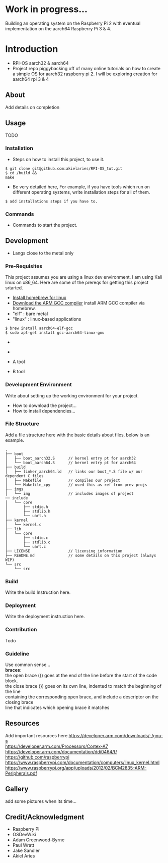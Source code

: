 # Work in progress...

Building an operating system on the Raspberry Pi 2 with eventual 
implementation on the aarch64 Raspberry Pi 3 & 4. 

# Introduction
- RPI-OS aarch32 & aarch64 
- Project repo piggybacking off of many online tutorials on how to create a simple OS for aarch32
  raspberry pi 2. I will be exploring creation for aarch64 rpi 3 & 4

## About
Add details on completion

## Usage
TODO

### Installation
- Steps on how to install this project, to use it.

```
$ git clone git@github.com:akielaries/RPI-OS_tut.git
$ cd /build &&
make
```
- Be very detailed here, For example, if you have tools which run on different operating systems, write installation steps for all of them.

```
$ add installations steps if you have to.
```

### Commands
- Commands to start the project.

## Development
- Langs close to the metal only

### Pre-Requisites
This project assumes you are using a linux dev environment. I am using
Kali linux on x86_64. Here are some of the prereqs for getting this 
project srtarted.
- <a href="https://docs.brew.sh/Homebrew-on-Linux" target="_blank">Install homebrew for linux</a> 
- <a href="https://developer.arm.com/downloads/-/gnu-a" target="_blank">Download the ARM GCC compiler</a>
install ARM GCC compiler via homebrew. <br>
- "elf" : bare metal
- "linux" : linux-based applications
```
$ brew install aarch64-elf-gcc
$ sudo apt-get install gcc-aarch64-linux-gnu
```
- <a href="" target="_blank"> </a>
- <a href="" target="_blank"> </a>


- A tool
- B tool

### Development Environment
Write about setting up the working environment for your project.
- How to download the project...
- How to install dependencies...


### File Structure
Add a file structure here with the basic details about files, below is an example.

```
.
├── boot
│   ├── boot_aarch32.S      // kernel entry pt for aarch32
│   └── boot_aarch64.S      // kernel entry pt for aarch64
├── build
│   ├── linker_aarch64.ld   // links our boot_*.S file w/ our dependent C files
│   ├── Makefile            // compiles our project
│   └── Makefile_cpy        // used this as ref from prev projs
├── imgs
│   └── img                 // includes images of project
── include
│   └── core
│       ├── stdio.h
│       ├── stdlib.h
│       └── uart.h
├── kernel
│   └── kernel.c
├── lib
│   └── core
│       ├── stdio.c
│       ├── stdlib.c
│       └── uart.c
├── LICENSE                 // licensing information
├── README.md               // some details on this project (always WIP)
└── src
    └── src
```

### Build
Write the build Instruction here.

### Deployment
Write the deployment instruction here.

### Contribution
Todo

### Guideline

Use common sense... <br>
**braces**: <br>
the open brace ({) goes at the end of the line before the start of the code block. <br>
the close brace (}) goes on its own line, indented to match the beginning of the line <br>
containing the corresponding open brace, and include a descriptor on the closing brace <br>
line that indicates which opening brace it matches <br>

## Resources
Add important resources here
https://developer.arm.com/downloads/-/gnu-a <br>
https://developer.arm.com/Processors/Cortex-A7 <br>
https://developer.arm.com/documentation/ddi0464/f/ <br>
https://github.com/raspberrypi <br>
https://www.raspberrypi.com/documentation/computers/linux_kernel.html <br>
https://www.raspberrypi.org/app/uploads/2012/02/BCM2835-ARM-Peripherals.pdf <br>


## Gallery
add some pictures when its  time...

## Credit/Acknowledgment
  * Raspberry Pi
  * OSDevWiki
  * Adam Greenwood-Byrne
  * Paul Wratt
  * Jake Sandler
  * Akiel Aries
